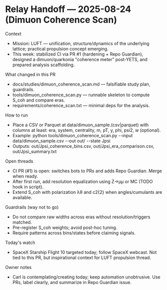 # Relay Handoff — 2025-08-24 (Dimuon Coherence Scan)

Context
- Mission: LUFT — unification, structure/dynamics of the underlying lattice; practical propulsion concept emerging.
- This week: stabilized CI via PR #1 (hardening + Repo Guardian), designed a dimuon/quarkonia "coherence meter" post-YETS, and prepared analysis scaffolding.

What changed in this PR
- docs/studies/dimuon_coherence_scan.md — falsifiable study plan, guardrails.
- tools/dimuon_coherence_scan.py — runnable skeleton to compute S_coh and compare eras.
- requirements/coherence_scan.txt — minimal deps for the analysis.

How to run
- Place a CSV or Parquet at data/dimuon_sample.(csv|parquet) with columns at least: era, system, centrality, m, pT, y, phi, psi2, w (optional).
- Example:
  python tools/dimuon_coherence_scan.py --input data/dimuon_sample.csv --out out/ --state Jpsi
- Outputs: out/Jpsi_coherence_bins.csv, out/Jpsi_era_comparison.csv, out/Jpsi_summary.txt

Open threads
- CI PR (#1) is open: switches bots to PRs and adds Repo Guardian. Merge when ready.
- After first run, add resolution equalization using Z→μμ or MC (TODO hook in script).
- Extend S_coh with polarization λθ and c2{2} when angles/cumulants are available.

Guardrails (way not to go)
- Do not compare raw widths across eras without resolution/triggers matched.
- Pre-register S_coh weights; avoid post-hoc tuning.
- Require patterns across bins/states before claiming signals.

Today's watch
- SpaceX Starship Flight 10 targeted today; follow SpaceX webcast. Not tied to this PR, but inspirational context for LUFT propulsion thread.

Owner notes
- Carl is contemplating/creating today; keep automation unobtrusive. Use PRs, label clearly, and summarize in Repo Guardian issue.